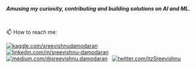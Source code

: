 ***Amusing my curiosity, contributing and building solutions on AI and ML.***

<br>

📫 How to reach me:

[![kaggle.com/sreevishnudamodaran](https://img.shields.io/badge/Kaggle-0092cc?style=for-the-badge&logo=Kaggle&logoColor=white)](https://www.kaggle.com/sreevishnudamodaran) &nbsp; [![linkedin.com/in/sreevishnu-damodaran](https://img.shields.io/badge/LinkedIn-0052CC?style=for-the-badge&logo=linkedin&logoColor=white)](https://www.linkedin.com/in/sreevishnu-damodaran) &nbsp; [![medium.com/@sreevishnu.damodaran](https://img.shields.io/badge/Medium-1e1c1a?style=for-the-badge&logo=medium&logoColor=white)](https://medium.com/@sreevishnu.damodaran) &nbsp; [![twitter.com/itzSreevishnu](https://img.shields.io/badge/Twitter-00579e?style=for-the-badge&logo=twitter&logoColor=white)](https://twitter.com/itzSreevishnu)


<!--
**sreevishnu-damodaran/sreevishnu-damodaran** is a ✨ _special_ ✨ repository because its `README.md` (this file) appears on your GitHub profile.

Here are some ideas to get you started:

- 🔭 I’m currently working on ...
- 🌱 I’m currently learning ...
- 👯 I’m looking to collaborate on ...
- 🤔 I’m looking for help with ...
- 💬 Ask me about ...
- 📫 How to reach me: ...
- 😄 Pronouns: ...
- ⚡ Fun fact: ...
-->
